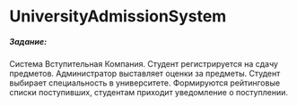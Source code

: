 # UniversityAdmissionSystem
##### Задание:
Система Вступительная Компания. Студент регистрируется на
сдачу предметов. Администратор выставляет оценки за предметы. Студент
выбирает специальность в университете. Формируются рейтинговые списки
поступивших, студентам приходит уведомление о поступлении.